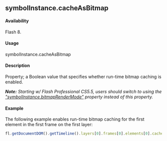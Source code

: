 ## symbolInstance.cacheAsBitmap

#### Availability

Flash 8.

#### Usage

symbolInstance.cacheAsBitmap

#### Description

Property; a Boolean value that specifies whether run-time bitmap caching is enabled.

***Note:** Starting w/ Flash Professional CS5.5, users should switch to using the ["symbolInstance.bitmapRenderMode"](../SymbolInstance_object/symbolInstanc3.md) property instead of this property.*

#### Example

The following example enables run-time bitmap caching for the first element in the first frame on the first layer:
```javascript
fl.getDocumentDOM().getTimeline().layers[0].frames[0].elements[0].cacheAsBitmap = true;

```
